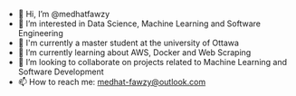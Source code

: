 - 👋 Hi, I’m @medhatfawzy
- 👀 I’m interested in Data Science, Machine Learning and Software Engineering
- 👀 I'm currently a master student at the university of Ottawa
- 🌱 I’m currently learning about AWS, Docker and Web Scraping
- 💞️ I’m looking to collaborate on projects related to Machine Learning and Software Development
- 📫 How to reach me: medhat-fawzy@outlook.com

<!---
medhatfawzy/medhatfawzy is a ✨ special ✨ repository because its `README.md` (this file) appears on your GitHub profile.
You can click the Preview link to take a look at your changes.
--->
